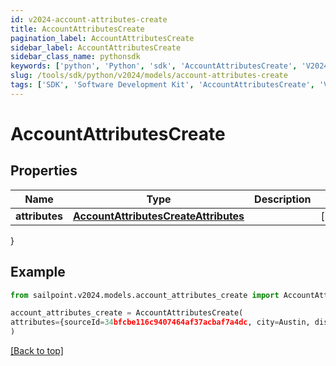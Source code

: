 ```yaml
---
id: v2024-account-attributes-create
title: AccountAttributesCreate
pagination_label: AccountAttributesCreate
sidebar_label: AccountAttributesCreate
sidebar_class_name: pythonsdk
keywords: ['python', 'Python', 'sdk', 'AccountAttributesCreate', 'V2024AccountAttributesCreate'] 
slug: /tools/sdk/python/v2024/models/account-attributes-create
tags: ['SDK', 'Software Development Kit', 'AccountAttributesCreate', 'V2024AccountAttributesCreate']
---
```


# AccountAttributesCreate


## Properties

Name | Type | Description | Notes
------------ | ------------- | ------------- | -------------
**attributes** | [**AccountAttributesCreateAttributes**](account-attributes-create-attributes) |  | [required]
}

## Example

```python
from sailpoint.v2024.models.account_attributes_create import AccountAttributesCreate

account_attributes_create = AccountAttributesCreate(
attributes={sourceId=34bfcbe116c9407464af37acbaf7a4dc, city=Austin, displayName=John Doe, userName=jdoe, sAMAccountName=jDoe, mail=john.doe@sailpoint.com}
)

```
[[Back to top]](#) 

